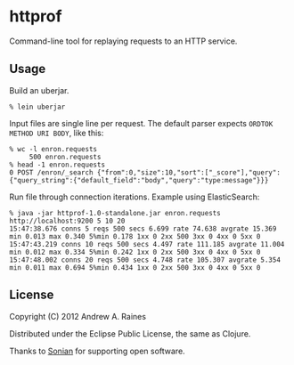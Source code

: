 # httprof

Command-line tool for replaying requests to an HTTP service.

## Usage

Build an uberjar.

    % lein uberjar

Input files are single line per request.  The default parser expects `ORDTOK METHOD URI BODY`, like this:

    % wc -l enron.requests 
         500 enron.requests
    % head -1 enron.requests
    0 POST /enron/_search {"from":0,"size":10,"sort":["_score"],"query":{"query_string":{"default_field":"body","query":"type:message"}}}

Run file through connection iterations.  Example using ElasticSearch:

    % java -jar httprof-1.0-standalone.jar enron.requests http://localhost:9200 5 10 20
    15:47:38.676 conns 5 reqs 500 secs 6.699 rate 74.638 avgrate 15.369 min 0.013 max 0.340 5%min 0.178 1xx 0 2xx 500 3xx 0 4xx 0 5xx 0
    15:47:43.219 conns 10 reqs 500 secs 4.497 rate 111.185 avgrate 11.004 min 0.012 max 0.334 5%min 0.242 1xx 0 2xx 500 3xx 0 4xx 0 5xx 0
    15:47:48.002 conns 20 reqs 500 secs 4.748 rate 105.307 avgrate 5.354 min 0.011 max 0.694 5%min 0.434 1xx 0 2xx 500 3xx 0 4xx 0 5xx 0

## License

Copyright (C) 2012 Andrew A. Raines

Distributed under the Eclipse Public License, the same as Clojure.

Thanks to [Sonian](http://www.sonian.com) for supporting open
software.
